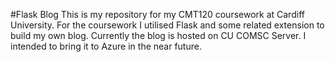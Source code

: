 #Flask Blog
This is my repository for my CMT120 coursework at Cardiff University. For the coursework I utilised Flask and some related extension to build my own blog.
Currently the blog is hosted on CU COMSC Server. I intended to bring it to Azure in the near future.
